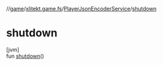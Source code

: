 //[game](../../../index.md)/[xlitekt.game.fs](../index.md)/[PlayerJsonEncoderService](index.md)/[shutdown](shutdown.md)

# shutdown

[jvm]\
fun [shutdown](shutdown.md)()
